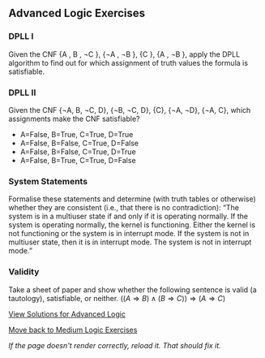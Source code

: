 ## Advanced Logic Exercises

### DPLL I
Given the CNF \{A , B , ¬C \}, \{¬A , ¬B \}, \{C \}, \{A , ¬B \}, apply the DPLL algorithm to find out for which assignment of truth values the formula is satisfiable.

### DPLL II
Given the CNF \{¬A, B, ¬C, D\}, \{¬B, ¬C, D\}, \{C\}, \{¬A, ¬D\}, \{¬A, C\}, which assignments make the CNF satisfiable?
- A=False, B=True, C=True, D=True
- A=False, B=False, C=True, D=False
- A=False, B=False, C=True, D=True
- A=False, B=True, C=True, D=False

### System Statements
Formalise these statements and determine (with truth tables or otherwise) whether they are consistent (i.e., that there is no contradiction):
“The system is in a multiuser state if and only if it is operating normally. If the system is operating normally, the kernel is functioning. Either the kernel is not functioning or the system is in interrupt mode. If the system is not in multiuser state, then it is in interrupt mode. The system is not in interrupt mode.”

### Validity
Take a sheet of paper and show whether the following sentence is valid (a tautology), satisfiable, or neither.
$((A ⇒ B) ∧ (B ⇒ C)) ⇒ (A ⇒ C)$

[View Solutions for Advanced Logic](https://github.com/UMdecisionsupport/DecisionSupport2023/blob/main/Logic/Solutions/Advanced_Solutions.md)

[Move back to Medium Logic Exercises](https://github.com/UMdecisionsupport/DecisionSupport2023/blob/main/Logic/Medium.md)

*If the page doesn't render correctly, reload it. That should fix it.*
